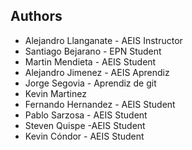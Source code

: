 ## Authors
- Alejandro Llanganate - AEIS Instructor
- Santiago Bejarano - EPN Student
- Martin Mendieta - AEIS Student
- Alejandro Jimenez - AEIS Aprendiz
- Jorge Segovia - Aprendiz de git
- Kevin Martinez
- Fernando Hernandez - AEIS Student
- Pablo Sarzosa - AEIS Student
- Steven Quispe -AEIS Student
- Kevin Cóndor - AEIS Student
